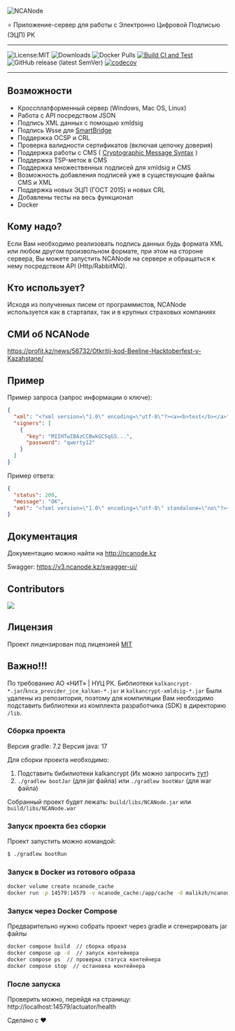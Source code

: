 
![NCANode](NCANode.png)


⭐ Приложение-сервер для работы с Электронно Цифровой Подписью (ЭЦП) РК

---

![License:MIT](https://img.shields.io/badge/license-MIT-green.svg)
![Downloads](https://img.shields.io/github/downloads/malikzh/NCANode/total.svg)
![Docker Pulls](https://img.shields.io/docker/pulls/malikzh/ncanode)
[![Build CI and Test](https://github.com/malikzh/NCANode/actions/workflows/build-ci.yml/badge.svg)](https://github.com/malikzh/NCANode/actions/workflows/build-ci.yml)
![GitHub release (latest SemVer)](https://img.shields.io/github/v/release/malikzh/NCANode)
[![codecov](https://codecov.io/gh/malikzh/NCANode/branch/master/graph/badge.svg?token=yk6ln3mlTB)](https://codecov.io/gh/malikzh/NCANode)

---

## Возможности

- Кроссплатформенный сервер (Windows, Mac OS, Linux)
- Работа с API посредством JSON
- Подпись XML данных с помощью xmldsig
- Подпись Wsse для [SmartBridge](https://sb.egov.kz/)
- Поддержка OCSP и CRL
- Проверка валидности сертификатов (включая цепочку доверия)
- Поддержка работы с CMS ( [Cryptographic Message Syntax](https://en.wikipedia.org/wiki/Cryptographic_Message_Syntax) )
- Поддержка TSP-меток в CMS
- Поддержка множественных подписей для xmldsig и CMS
- Возможность добавления подписей уже в существующие файлы CMS и XML
- Поддержка новых ЭЦП (ГОСТ 2015) и новых CRL
- Добавлены тесты на весь функционал
- Docker

## Кому надо?

Если Вам необходимо реализовать подпись данных будь формата XML или любом другом произвольном формате, при этом на стороне сервера,
Вы можете запустить NCANode на сервере и обращаться к нему посредством API (Http/RabbitMQ).

## Кто использует?

Исходя из полученных писем от программистов, NCANode используется как в стартапах, так и в крупных страховых компаниях

## СМИ об NCANode

https://profit.kz/news/56732/Otkritij-kod-Beeline-Hacktoberfest-v-Kazahstane/

## Пример

Пример запроса (запрос информации о ключе):

```json
{
  "xml": "<?xml version=\"1.0\" encoding=\"utf-8\"?><a><b>test</b></a>",
  "signers": [
    {
      "key": "MIIHTwIBAzCCBwkGCSqGS...",
      "password": "qwerty12"
    }
  ]
}
```

Пример ответа:

```json
{
  "status": 200,
  "message": "OK",
  "xml": "<?xml version=\"1.0\" encoding=\"utf-8\" standalone=\"no\"?><a><b>test</b><ds:Signature x..."
}
```

## Документация

Документацию можно найти на http://ncanode.kz

Swagger: https://v3.ncanode.kz/swagger-ui/

## Contributors

<a href="https://github.com/malikzh/NCANode/graphs/contributors">
  <img src="https://contributors-img.web.app/image?repo=malikzh/NCANode" />
</a>

## Лицензия

Проект лицензирован под лицензией [MIT](LICENSE)

## Важно!!!

По требованию  АО «НИТ» | НУЦ РК. Библиотеки `kalkancrypt-*.jar`/`knca_provider_jce_kalkan-*.jar` и `kalkancrypt-xmldsig-*.jar`
Были удалены из репозитория, поэтому для компиляции Вам необходимо подставить библиотеки
из комплекта разработчика (SDK) в директорию `/lib`.

### Сборка проекта

Версия gradle: 7.2
Версия java: 17

Для сборки проекта необходимо:

1. Подставить бибилиотеки kalkancrypt (Их можно запросить [тут](https://pki.gov.kz/developers/))
2. `./gradlew bootJar` (для jar файла) или `./gradlew bootWar` (для war файла)


Собранный проект будет лежать: `build/libs/NCANode.jar` или `build/libs/NCANode.war`

### Запуск проекта без сборки

Проект запустить можно командой:

```bash
$ ./gradlew bootRun
```

### Запуск в Docker из готового образа

```bash
docker volume create ncanode_cache
docker run -p 14579:14579 -v ncanode_cache:/app/cache -d malikzh/ncanode
```

### Запуск через Docker Compose

Предварительно нужно собрать проект через gradle и сгенерировать jar файлы

```bash
docker compose build  // сборка образа
docker compose up -d  // запуск контейнера
docker compose ps  // проверка статуса контейнера
docker compose stop  // остановка контейнера
```

### После запуска

Проверить можно, перейдя на страницу: http://localhost:14579/actuator/health

Сделано с ❤️
